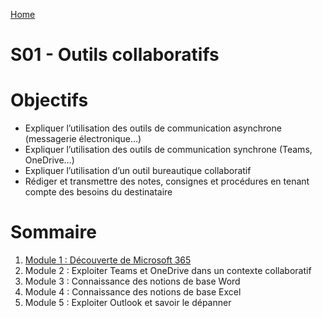 [Home](https://github.com/Addleo/TSSR/tree/main)  
# S01 - Outils collaboratifs  
  
# Objectifs  
  
- Expliquer l’utilisation des outils de communication asynchrone (messagerie électronique…)  
- Expliquer l’utilisation des outils de communication synchrone (Teams, OneDrive…)  
- Expliquer l’utilisation d’un outil bureautique collaboratif  
- Rédiger et transmettre des notes, consignes et procédures en tenant compte des besoins du destinataire  
  
# Sommaire  
  
1. [Module 1 : Découverte de Microsoft 365](https://github.com/Addleo/TSSR/tree/D%C3%A9couverte_de_microsoft_365)  
2. Module 2 : Exploiter Teams et OneDrive dans un contexte collaboratif  
3. Module 3 : Connaissance des notions de base Word  
4. Module 4 : Connaissance des notions de base Excel  
5. Module 5 : Exploiter Outlook et savoir le dépanner  
  
